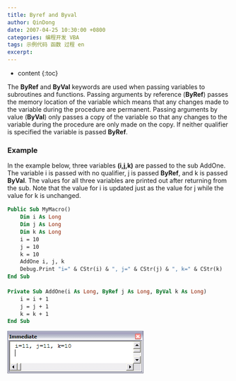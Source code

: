 ```yaml
---
title: Byref and Byval
author: QinDong
date: 2007-04-25 10:30:00 +0800
categories: 编程开发 VBA
tags: 示例代码 函数 过程 en
excerpt: 
---
```

* content
{:toc}

The **ByRef** and **ByVal** keywords are used when passing variables to subroutines and functions. Passing arguments by reference (**ByRef**) passes the memory location of the variable which means that any changes made to the variable during the procedure are permanent. Passing arguments by value (**ByVal**) only passes a copy of the variable so that any changes to the variable during the procedure are only made on the copy. If neither qualifier is specified the variable is passed **ByRef**.

### Example
In the example below, three variables **(i,j,k)** are passed to the sub AddOne. The variable i is passed with no qualifier, j is passed **ByRef**, and k is passed **ByVal**. The values for all three variables are printed out after returning from the sub. Note that the value for i is updated just as the value for j while the value for k is unchanged.

```vb
Public Sub MyMacro()
    Dim i As Long
    Dim j As Long
    Dim k As Long   
    i = 10
    j = 10
    k = 10
    AddOne i, j, k
    Debug.Print "i=" & CStr(i) & ", j=" & CStr(j) & ", k=" & CStr(k)
End Sub

Private Sub AddOne(i As Long, ByRef j As Long, ByVal k As Long)
    i = i + 1
    j = j + 1
    k = k + 1
End Sub
```

![](/img/2022/2022-10-29-15-10-34.png)